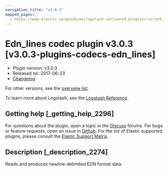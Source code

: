 ```yaml
---
navigation_title: "v3.0.3"
mapped_pages:
  - https://www.elastic.co/guide/en/logstash-versioned-plugins/current/v3.0.3-plugins-codecs-edn_lines.html
---
```


# Edn_lines codec plugin v3.0.3 [v3.0.3-plugins-codecs-edn_lines]


* Plugin version: v3.0.3
* Released on: 2017-06-23
* [Changelog](https://github.com/logstash-plugins/logstash-codec-edn_lines/blob/v3.0.3/CHANGELOG.md)

For other versions, see the [overview list](codec-edn_lines-index.md).

To learn more about Logstash, see the [Logstash Reference](logstash://reference/index.md).

## Getting help [_getting_help_2296]

For questions about the plugin, open a topic in the [Discuss](http://discuss.elastic.co) forums. For bugs or feature requests, open an issue in [Github](https://github.com/logstash-plugins/logstash-codec-edn_lines). For the list of Elastic supported plugins, please consult the [Elastic Support Matrix](https://www.elastic.co/support/matrix#matrix_logstash_plugins).


## Description [_description_2274]

Reads and produces newline-delimited EDN format data.


